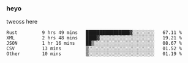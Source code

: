 ### heyo
tweoss here

<!--START_SECTION:waka-->

```text
Rust         9 hrs 49 mins   ████████████████▓░░░░░░░░   67.11 %
XML          2 hrs 48 mins   ████▓░░░░░░░░░░░░░░░░░░░░   19.21 %
JSON         1 hr 16 mins    ██▒░░░░░░░░░░░░░░░░░░░░░░   08.67 %
CSV          13 mins         ▒░░░░░░░░░░░░░░░░░░░░░░░░   01.52 %
Other        10 mins         ▒░░░░░░░░░░░░░░░░░░░░░░░░   01.19 %
```

<!--END_SECTION:waka-->

<!--
**Tweoss/tweoss** is a ✨ _special_ ✨ repository because its `README.md` (this file) appears on your GitHub profile.

Here are some ideas to get you started:

- 🔭 I’m currently working on ...
- 🌱 I’m currently learning ...
- 👯 I’m looking to collaborate on ...
- 🤔 I’m looking for help with ...
- 💬 Ask me about ...
- 📫 How to reach me: ...
- 😄 Pronouns: ...
- ⚡ Fun fact: ...
-->
